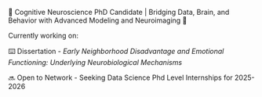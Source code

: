 🧠 Cognitive Neuroscience PhD Candidate | Bridging Data, Brain, and Behavior with Advanced Modeling and Neuroimaging 🚀

Currently working on:

  ⌨️ Dissertation - *Early Neighborhood Disadvantage and Emotional Functioning: Underlying Neurobiological Mechanisms*
  
  🔜 Open to Network - Seeking Data Science Phd Level Internships for 2025-2026



<!--
**melissamhansen/melissamhansen** is a ✨ _special_ ✨ repository because its `README.md` (this file) appears on your GitHub profile.

Here are some ideas to get you started:

- 🔭 I’m currently working on ...
- 🌱 I’m currently learning ...
- 👯 I’m looking to collaborate on ...
- 🤔 I’m looking for help with ...
- 💬 Ask me about ...
- 📫 How to reach me: ...
- 😄 Pronouns: ...
- ⚡ Fun fact: ...
-->
